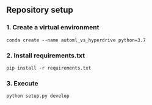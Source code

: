 ## Repository setup


### 1. Create a virtual environment

```
conda create --name automl_vs_hyperdrive python=3.7
```

### 2. Install requirements.txt
```
pip install -r requirements.txt
```
### 3. Execute 
```
python setup.py develop
```